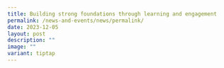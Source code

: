 ```yaml
---
title: Building strong foundations through learning and engagement
permalink: /news-and-events/news/permalink/
date: 2023-12-05
layout: post
description: ""
image: ""
variant: tiptap
---
```


